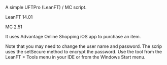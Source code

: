 A simple UFTPro (LeanFT) / MC script.

LeanFT 14.01

MC 2.51

It uses Advantage Online Shopping iOS app to purchase an item.

Note that you may need to change the user name and password. The scrip uses the setSecure method to encrypt the password. Use the tool from the LeanFT > Tools menu in your IDE or from the Windows Start menu.
